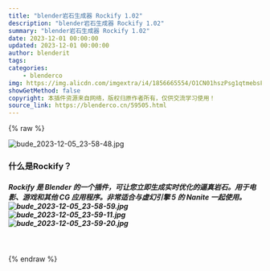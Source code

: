 ```yaml
---
title: "blender岩石生成器 Rockify 1.02"
description: "blender岩石生成器 Rockify 1.02"
summary: "blender岩石生成器 Rockify 1.02"
date: 2023-12-01 00:00:00
updated: 2023-12-01 00:00:00
author: blenderit
tags: 
categories:
    - blenderco
img: https://img.alicdn.com/imgextra/i4/1856665554/O1CN01hszPsg1qtmebsFgMA_!!1856665554.jpg
showGetMethod: false
copyright: 本插件资源来自网络，版权归原作者所有，仅供交流学习使用！
source_link: https://blenderco.cn/59505.html
---
```


{% raw %}
<p><img src="https://img.alicdn.com/imgextra/i4/1856665554/O1CN01hszPsg1qtmebsFgMA_!!1856665554.jpg" alt="bude_2023-12-05_23-58-48.jpg"></p><h3><b>什么是Rockify？</b></h3><h5>Rockify 是 Blender 的一个插件，可让您立即生成实时优化的逼真岩石。用于电影、游戏和其他 CG 应用程序。非常适合与虚幻引擎 5 的 Nanite 一起使用。 <img src="https://img.alicdn.com/imgextra/i2/1856665554/O1CN01Zl9NtD1qtmecpa6zk_!!1856665554.jpg" alt="bude_2023-12-05_23-58-59.jpg"><br>
<img src="https://img.alicdn.com/imgextra/i3/1856665554/O1CN01c83pZC1qtmeg3kSw7_!!1856665554.jpg" alt="bude_2023-12-05_23-59-11.jpg"><br>
<img src="https://img.alicdn.com/imgextra/i1/1856665554/O1CN01MfQsdH1qtmeheNjyY_!!1856665554.jpg" alt="bude_2023-12-05_23-59-20.jpg"></h5><p> </p>
<div style="display: none">blenderco</div>
{% endraw %}
